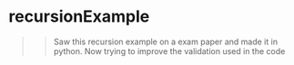 # recursionExample
>> Saw this recursion example on a exam paper and made it in python. Now trying to improve the validation used in the code
